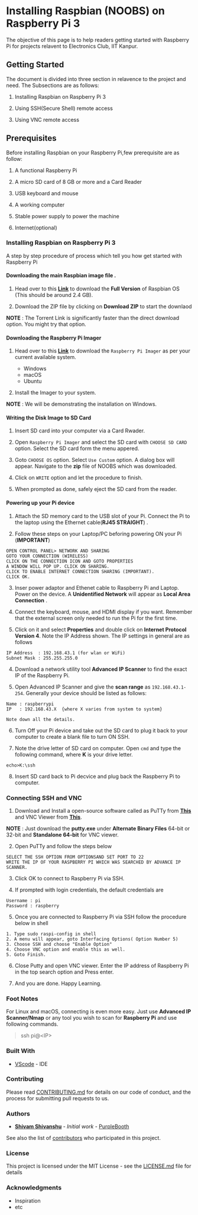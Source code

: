 # Installing Raspbian (NOOBS) on Raspberry Pi 3

The objective of this page is to help readers getting started with Raspberry Pi for projects relavent to Electronics Club, IIT Kanpur.

## Getting Started

The document is divided into three section in relavence to the project and need.
The Subsections are as follows:

1. Installing Raspbian on Raspberry Pi 3

2. Using SSH(Secure Shell) remote access

3. Using VNC remote access

## Prerequisites

Before installing Raspbian on your Raspberry Pi,few prerequisite are as follow:

1. A functional Raspberry Pi

2. A micro SD card of 8 GB or more and a Card Reader

3. USB keyboard and mouse

4. A working computer

5. Stable power supply to power the machine

6. Internet(optional)

### Installing Raspbian on Raspberry Pi 3

A step by step procedure of process which tell you how get started with Raspberry Pi

#### Downloading the main **Raspbian** image file .

1. Head over to this **[Link](https://www.raspberrypi.org/downloads/noobs/ "NOOBS Download Page")** to download the **Full Version** of Raspbian OS (This should be around 2.4 GB).

2. Download the ZIP file by clicking on **Download ZIP** to start the downlaod

__NOTE__ :  The Torrent Link is significantly faster than the   direct download option. You might try that option.

#### Downloading  the **Raspberry Pi Imager**

 1. Head over to this **[Link](https://www.raspberrypi.org/downloads/ "Raspberry Pi Imager")** to download the `Raspberry Pi Imager` as per your current available system.
    - Windows
    - macOS
    - Ubuntu

 2. Install the Imager to your system.

 __NOTE__ : We will be demonstrating the installation on Windows.

#### Writing the Disk Image to SD Card

1. Insert SD card into your computer via a Card Rwader.

2. Open `Raspberry Pi Imager` and select the SD card with `CHOOSE SD CARD` option. Select the SD card form the menu appered.

3. Goto `CHOOSE OS` option. Select `Use Custom` option. A dialog box will appear. Navigate to the **zip** file of NOOBS which was downloaded.

4. Click on `WRITE` option and let the procedure to finish.

5. When prompted as done, safely eject the SD card from the reader.

#### Powering up your Pi device

1. Attach the SD memory card to the USB slot of your Pi. Connect the Pi to the laptop using the Ethernet cable(**RJ45 STRAIGHT**) .

2. Follow these steps on your Laptop/PC beforing powering ON your Pi (**IMPORTANT**)

```
OPEN CONTROL PANEL> NETWORK AND SHARING
GOTO YOUR CONNECTION (WIRELESS)
CLICK ON THE CONNECTION ICON AND GOTO PROPERTIES
A WINDOW WILL POP UP. CLICK ON SHARING.
CLICK TO ENABLE INTERNET CONNECTION SHARING (IMPORTANT).
CLICK OK.
```

3. Inser power adaptor and Ethenet cable to Raspberry Pi and Laptop. Power on the device. A **Unidentified Network** will appear as __Local Area Connection__ .

4. Connect the keyboard, mouse, and HDMI display if you want. Remember that the external screen only needed to run the Pi for the first time.

5. Click on it and select **Properties** and double click on **Internet Protocol Version 4**. Note the IP Address shown. The IP settings in general are as follows

```
IP Address  : 192.168.43.1 (for wlan or WiFi)
Subnet Mask : 255.255.255.0
```

4. Download a network utility tool **Advanced IP Scanner** to find the exact IP of the Raspberry Pi.

5. Open Advanced IP Scanner and give the **scan range** as `192.168.43.1-254`. Generally your device should be listed as follows:

```
Name : raspberrypi
IP   : 192.168.43.X  {where X varies from system to system}

Note down all the details.
```

6. Turn Off your Pi device and take out the SD card to plug it back to your computer to create a blank file to turn ON SSH.


7. Note the drive letter of SD card on computer. Open `cmd` and type the following command, where **K** is your drive letter.

```
echo>K:\ssh 
```

8. Insert SD card back to Pi decvice and plug back the Raspberry Pi to computer.

### Connecting SSH and VNC

1. Download and Install a open-source software called as PuTTy from **[This](https://www.chiark.greenend.org.uk/~sgtatham/putty/latest.html)**  and VNC Viewer from **[This](https://www.realvnc.com/en/connect/download/viewer/)**.

**NOTE** : Just download the **putty.exe** under **Alternate Binary Files** 64-bit or 32-bit and **Standalone 64-bit** for VNC viewer.

2. Open PuTTy and follow the steps below

```
SELECT THE SSH OPTION FROM OPTIONSAND SET PORT TO 22
WRITE THE IP OF YOUR RASPBERRY PI WHICH WAS SEARCHED BY ADVANCE IP SCANNER.
```

3. Click OK to connect to Raspberry Pi via SSH.

4. If prompted with login credentials, the default credentials are

```
Username : pi
Password : raspberry
```

5. Once you are connected to Raspberry Pi via SSH follow the procedure below in shell

```
1. Type sudo raspi-config in shell
2. A menu will appear, goto Interfacing Options( Option Number 5)
3. Choose SSH and choose "Enable Option"
4. Choose VNC option and enable this as well.
5. Goto Finish.
```

6. Close Putty and open VNC viewer. Enter the IP address of Raspberry Pi in the top search option and Press enter.

7. And you are done. Happy Learning.

### Foot Notes

For Linux and macOS, connecting is even more easy. 
Just use **Advanced IP Scanner/Nmap** or any tool you wish to scan for **Raspberry Pi** and use following commands.

>ssh pi@\<IP>

### Built With

* [VScode](https://code.visualstudio.com/) - IDE

### Contributing

Please read [CONTRIBUTING.md]() for details on our code of conduct, and the process for submitting pull requests to us.

### Authors

* **[Shivam Shivanshu](https://github.com/shivamshivanshu)** - *Initial work* - [PurpleBooth](https://github.com/PurpleBooth)

See also the list of [contributors]() who participated in this project.

### License

This project is licensed under the MIT License - see the [LICENSE.md](LICENSE.md) file for details

### Acknowledgments

* Inspiration
* etc
